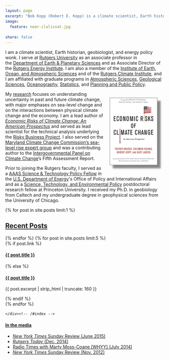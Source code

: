 ```yaml
---
layout: page
excerpt: "Bob Kopp (Robert E. Kopp) is a climate scientist, Earth historian, geobiologist, and energy policy wonk at Rutgers University."
image:
  feature: near-ilulissat.jpg

share: false
---
```


I am a climate scientist, Earth historian, geobiologist, and energy policy wonk. I serve at [Rutgers University](http://www.rutgers.edu/) as an associate professor in
the [Department of Earth & Planetary Sciences](http://geology.rutgers.edu/) and as Associate Director of the [Rutgers Energy Institute](http://rei.rutgers.edu/). I am also a member of the
[Institute of Earth, Ocean, and Atmospheric Sciences](http://eoas.rutgers.edu/) and of the [Rutgers Climate Institute](http://climatechange.rutgers.edu), and I am affiliated with graduate programs in [Atmospheric Sciences](http://atmos.rutgers.edu), [Geological Sciences](http://eps.rutgers.edu), [Oceanography](http://marine.rutgers.edu), [Statistics](http://statistics.rutgers.edu), and [Planning and Public Policy](http://policy.rutgers.edu/).

<div style="float: right; margin: 20px; max-width: 150px; box-shadow: 10px 10px 5px #888888; border:  1px solid gray;"><a href="http://www.climateprospectus.org" target="_blank"><img src="images/EconomicRisksOfCC.jpg"></a></div>

My [research](research/) focuses on understanding uncertainty in past and future climate change, with major emphases on sea-level change and on the interactions between physical climate change and the economy. I am a lead author of [_Economic Risks of Climate Change: An American Prospectus_](http://www.climateprospectus.org/) and served as lead scientist for the technical analysis underlying the [Risky Business Project](http://www.riskybusiness.org/). I also served on the
[Maryland Climate Change Commission’s sea-level rise expert group](http://www.umces.edu/project/sea-level-along-maryland%E2%80%99s-shorelines-could-rise-2-feet-2050-according-new-report) and was a contributing author to the [Intergovernmental Panel on Climate Change](http://www.ipcc.ch)’s Fifth Assessment Report.

Prior to joining the Rutgers faculty, I served as a [AAAS Science & Technology Policy Fellow](http://fellowships.aaas.org/) in the [U.S. ](http://www.energy.gov)[Department of Energy](http://www.energy.gov)'s Office of Policy and International Affairs and as a [Science, Technology, and Environmental Policy](http://www.princeton.edu/step/) postdoctoral research fellow at Princeton University. I received my Ph.D. in geobiology from Caltech and my undergraduate degree in geophysical sciences from the University of Chicago. 

 <div id="index" style="width: 100%" >
     {% for post in site.posts limit:1 %}
    <h2><a href="{{ site.url}}/posts/">Recent Posts</a></h2>
    {% endfor %}
  {% for post in site.posts limit:5 %}    
    <article>
      {% if post.link %}
        <h4 class="link-post"><a href="{{ site.url }}{{ post.url }}" title="{{ post.title }}">{{ post.title }}</a> <a href="{{ post.link }}" target="_blank" title="{{ post.title }}"><i class="fa fa-link"></i></a></h4>
      {% else %}
        <h4><a href="{{ site.url }}{{ post.url }}" title="{{ post.title }}">{{ post.title }}</a></h4>
        <p>{{ post.excerpt | strip_html | truncate: 160 }}</p>
      {% endif %}
    </article>
    {% endfor %}
	
	</div><!-- /#index -->

#### [In the media](http://www.google.com/search?hl=en&gl=us&tbm=nws&q="Robert+Kopp"+OR+"Bob+Kopp"+Rutgers)

* [_New York Times_ Sunday Review (June 2015)]()
* [_Rutgers Today_ (Dec. 2014)](http://news.rutgers.edu/feature/earth-scientists-urgent-mission-takes-shape-rutgers/20141217)
* [Radio Times with Marty Moss-Coane [WHYY] (July 2014)](http://goo.gl/DfPnc9)
* [_New York Times_ Sunday Review (Nov. 2012)](http://nyti.ms/TcArGg)

